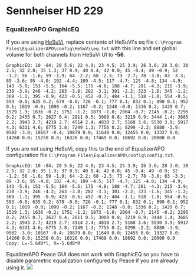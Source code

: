 # Sennheiser HD 229
### EqualizerAPO GraphicEQ
If you are using [HeSuVi](https://sourceforge.net/projects/hesuvi/), replace contents of HeSuVi's eq file `C:\Program Files\EqualizerAPO\config\HeSuVi\eq.txt` with this line and set global volume for both channels from HeSuVi UI to **-56**.
```
GraphicEQ: 10 -84; 20 5.6; 22 4.9; 23 4.5; 25 3.9; 26 3.6; 28 3.0; 30 2.5; 32 2.0; 35 1.3; 37 0.9; 40 0.4; 42 0.0; 45 -0.4; 49 -0.9; 52 -1.2; 56 -1.6; 59 -1.9; 64 -2.2; 68 -2.5; 73 -2.7; 78 -3.0; 83 -3.3; 89 -3.6; 95 -4.0; 102 -4.4; 109 -4.5; 117 -4.7; 125 -4.8; 134 -4.9; 143 -5.0; 153 -5.5; 164 -5.5; 175 -4.8; 188 -4.7; 201 -4.3; 215 -3.9; 230 -3.9; 246 -4.2; 263 -3.8; 282 -3.1; 301 -2.2; 323 -1.6; 345 -1.2; 369 -1.1; 395 -0.9; 423 -0.5; 452 -0.7; 484 -1.1; 518 -1.0; 554 -0.5; 593 -0.0; 635 0.2; 679 -0.0; 726 -0.1; 777 0.1; 832 0.1; 890 0.1; 952 0.1; 1019 -0.0; 1090 -0.2; 1167 -0.2; 1248 -0.0; 1336 0.2; 1429 0.7; 1529 1.3; 1636 -0.2; 1751 -1.2; 1873 -1.0; 2004 -0.7; 2145 -0.2; 2295 0.2; 2455 0.7; 2627 0.4; 2811 0.5; 3008 0.8; 3219 0.9; 3444 1.4; 3685 2.2; 3943 2.7; 4219 2.7; 4514 2.4; 4830 2.7; 5168 3.6; 5530 3.9; 5917 4.3; 6331 4.6; 6775 3.8; 7249 1.3; 7756 0.2; 8299 -2.2; 8880 -3.9; 9502 -3.0; 10167 -0.4; 10879 0.0; 11640 0.0; 12455 0.0; 13327 0.0; 14260 0.0; 15258 0.0; 16326 0.0; 17469 0.0; 18692 0.0; 20000 0.0
```
If you are not using HeSuVi, copy this to the end of EqualizerAPO configuration file `C:\Program Files\EqualizerAPO\config\config.txt`.
```
GraphicEQ: 10 -84; 20 5.6; 22 4.9; 23 4.5; 25 3.9; 26 3.6; 28 3.0; 30 2.5; 32 2.0; 35 1.3; 37 0.9; 40 0.4; 42 0.0; 45 -0.4; 49 -0.9; 52 -1.2; 56 -1.6; 59 -1.9; 64 -2.2; 68 -2.5; 73 -2.7; 78 -3.0; 83 -3.3; 89 -3.6; 95 -4.0; 102 -4.4; 109 -4.5; 117 -4.7; 125 -4.8; 134 -4.9; 143 -5.0; 153 -5.5; 164 -5.5; 175 -4.8; 188 -4.7; 201 -4.3; 215 -3.9; 230 -3.9; 246 -4.2; 263 -3.8; 282 -3.1; 301 -2.2; 323 -1.6; 345 -1.2; 369 -1.1; 395 -0.9; 423 -0.5; 452 -0.7; 484 -1.1; 518 -1.0; 554 -0.5; 593 -0.0; 635 0.2; 679 -0.0; 726 -0.1; 777 0.1; 832 0.1; 890 0.1; 952 0.1; 1019 -0.0; 1090 -0.2; 1167 -0.2; 1248 -0.0; 1336 0.2; 1429 0.7; 1529 1.3; 1636 -0.2; 1751 -1.2; 1873 -1.0; 2004 -0.7; 2145 -0.2; 2295 0.2; 2455 0.7; 2627 0.4; 2811 0.5; 3008 0.8; 3219 0.9; 3444 1.4; 3685 2.2; 3943 2.7; 4219 2.7; 4514 2.4; 4830 2.7; 5168 3.6; 5530 3.9; 5917 4.3; 6331 4.6; 6775 3.8; 7249 1.3; 7756 0.2; 8299 -2.2; 8880 -3.9; 9502 -3.0; 10167 -0.4; 10879 0.0; 11640 0.0; 12455 0.0; 13327 0.0; 14260 0.0; 15258 0.0; 16326 0.0; 17469 0.0; 18692 0.0; 20000 0.0
Copy: L=-5.6dB*l, R=-5.6dB*R
```
EqualizerAPO Peace GUI does not work with GraphicEQ so you have to disable parametric equalization configured by Peace if you are already using it.
![](https://raw.githubusercontent.com/jaakkopasanen/AutoEq/master/results/Innerfidelity%202017/innerfidelity/onear/Sennheiser%20HD%20229/Sennheiser%20HD%20229.png)
